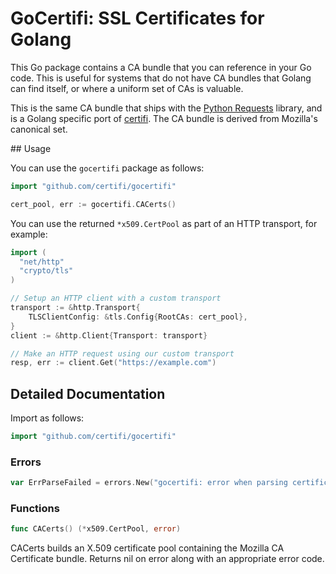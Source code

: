# GoCertifi: SSL Certificates for Golang

This Go package contains a CA bundle that you can reference in your Go code.
This is useful for systems that do not have CA bundles that Golang can find
itself, or where a uniform set of CAs is valuable.

This is the same CA bundle that ships with the
[Python Requests](https://github.com/kennethreitz/requests) library, and is a
Golang specific port of [certifi](https://github.com/kennethreitz/certifi). The
CA bundle is derived from Mozilla's canonical set.

## Usage

You can use the `gocertifi` package as follows:

```go
import "github.com/certifi/gocertifi"

cert_pool, err := gocertifi.CACerts()
```

You can use the returned `*x509.CertPool` as part of an HTTP transport, for example:

```go
import (
  "net/http"
  "crypto/tls"
)

// Setup an HTTP client with a custom transport
transport := &http.Transport{
	TLSClientConfig: &tls.Config{RootCAs: cert_pool},
}
client := &http.Client{Transport: transport}

// Make an HTTP request using our custom transport
resp, err := client.Get("https://example.com")
```

## Detailed Documentation

Import as follows:

```go
import "github.com/certifi/gocertifi"
```

### Errors

```go
var ErrParseFailed = errors.New("gocertifi: error when parsing certificates")
```

### Functions

```go
func CACerts() (*x509.CertPool, error)
```
CACerts builds an X.509 certificate pool containing the Mozilla CA Certificate
bundle. Returns nil on error along with an appropriate error code.
